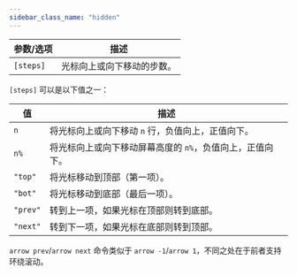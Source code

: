 ```yaml
---
sidebar_class_name: "hidden"
---
```


| 参数/选项 | 描述                     |
| --------- | ------------------------ |
| `[steps]` | 光标向上或向下移动的步数。|

`[steps]` 可以是以下值之一：

| 值       | 描述                                                         |
| -------- | ------------------------------------------------------------ |
| `n`      | 将光标向上或向下移动 `n` 行，负值向上，正值向下。           |
| `n%`     | 将光标向上或向下移动屏幕高度的 `n%`，负值向上，正值向下。   |
| `"top"`  | 将光标移动到顶部（第一项）。                                 |
| `"bot"`  | 将光标移动到底部（最后一项）。                               |
| `"prev"` | 转到上一项，如果光标在顶部则转到底部。                       |
| `"next"` | 转到下一项，如果光标在底部则转到顶部。                       |

`arrow prev`/`arrow next` 命令类似于 `arrow -1`/`arrow 1`，不同之处在于前者支持环绕滚动。
